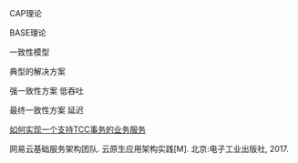 CAP理论


BASE理论


一致性模型


典型的解决方案



强一致性方案
低吞吐

最终一致性方案
延迟




[如何实现一个支持TCC事务的业务服务](https://segmentfault.com/q/1010000000304596)


网易云基础服务架构团队. 云原生应用架构实践[M]. 北京:电子工业出版社, 2017.